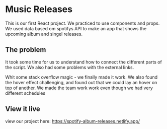 # Music Releases

This is our first React project. We practiced to use components and props. We used data based om spotifys API to make an app that shows the upcoming album and singel releases.

## The problem

It took some time for us to understand how to connect the different parts of the script. We also had some problems with the external links.

Whit some stack overflow magic - we finally made it work. We also found the hover effect challenging, and found out that we could lay an hover on top of another. We made the team work work even though we had very different schedules

## View it live

view our project here: https://spotify-album-releases.netlify.app/
